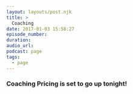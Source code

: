 ```yaml
---
layout: layouts/post.njk
title: >
  Coaching
date: 2017-01-03 15:58:27
episode_number:
duration:
audio_url:
podcast: page
tags:
  - page
---
```


### Coaching Pricing is set to go up tonight!

#
